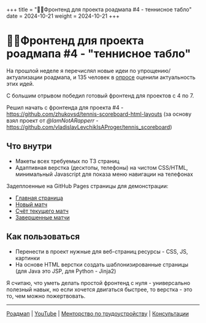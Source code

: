 +++
title = "👨‍💻Фронтенд для проекта роадмапа #4 - теннисное табло"
date = 2024-10-21
weight = 2024-10-21
+++

# 👨‍💻Фронтенд для проекта роадмапа #4 - "теннисное табло"  

На прошлой неделе я перечислял новые идеи по упрощению/актуализации роадмапа, и 135 человек в [опросе](https://t.me/zhukovsd_it_chat/1/126023) оценили актуальность этих идей.

С большим отрывом победил готовый фронтенд для проектов с 4 по 7.

Решил начать с фронтенда для проекта #4 - https://github.com/zhukovsd/tennis-scoreboard-html-layouts (за основу взял проект от *@IamNotARapperr* - https://github.com/vladislavLevchikIsAProger/tennis_scoreboard)

## Что внутри

- Макеты всех требуемых по ТЗ страниц
- Адаптивная верстка (десктопы, телефоны) на чистом CSS/HTML, минимальный Javascript для показа меню навигации на телефонах

Задеплоенные на GitHub Pages страницы для демонстрации:

- [Главная страница](https://zhukovsd.github.io/tennis-scoreboard-html-layouts/)
- [Новый матч](https://zhukovsd.github.io/tennis-scoreboard-html-layouts/new-match.html)
- [Счёт текущего матч](https://zhukovsd.github.io/tennis-scoreboard-html-layouts/match-score.html)
- [Завершенные матчи](https://zhukovsd.github.io/tennis-scoreboard-html-layouts/matches.html)

## Как пользоваться

- Перенести в проект нужные для веб-страниц ресурсы - CSS, JS, картинки
- На основе HTML верстки создать шаблонизированные страницы (для Java это JSP, для Python - Jinja2)

Я считаю, что уметь делать простой фронтенд с нуля - универсально полезный навык, но если хочется двигаться быстрее, то верстка - это то, чем можно пожертвовать. 

---

[Роадмап](https://zhukovsd.github.io/java-backend-learning-course/) | [YouTube](https://www.youtube.com/@zhukovsd_it_mentor) | [Менторство по трудоустройству](https://telegra.ph/Mentorstvo-po-trudoustrojstvu-10-26) | [Консультации](https://telegra.ph/Konsultacii--IT-Mentor--Sergej-ZHukov-11-11)